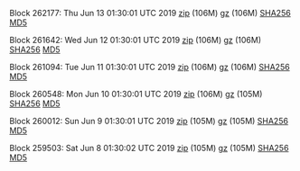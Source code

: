 Block 262177: Thu Jun 13 01:30:01 UTC 2019 [zip](https://files.01coin.io/mainnet/2019-06-13/bootstrap.dat.zip) (106M) [gz](https://files.01coin.io/mainnet/2019-06-13/bootstrap.dat.tar.gz) (106M) [SHA256](https://files.01coin.io/mainnet/2019-06-13/sha256.txt) [MD5](https://files.01coin.io/mainnet/2019-06-13/md5.txt)

Block 261642: Wed Jun 12 01:30:01 UTC 2019 [zip](https://files.01coin.io/mainnet/2019-06-12/bootstrap.dat.zip) (106M) [gz](https://files.01coin.io/mainnet/2019-06-12/bootstrap.dat.tar.gz) (106M) [SHA256](https://files.01coin.io/mainnet/2019-06-12/sha256.txt) [MD5](https://files.01coin.io/mainnet/2019-06-12/md5.txt)

Block 261094: Tue Jun 11 01:30:01 UTC 2019 [zip](https://files.01coin.io/mainnet/2019-06-11/bootstrap.dat.zip) (106M) [gz](https://files.01coin.io/mainnet/2019-06-11/bootstrap.dat.tar.gz) (106M) [SHA256](https://files.01coin.io/mainnet/2019-06-11/sha256.txt) [MD5](https://files.01coin.io/mainnet/2019-06-11/md5.txt)

Block 260548: Mon Jun 10 01:30:01 UTC 2019 [zip](https://files.01coin.io/mainnet/2019-06-10/bootstrap.dat.zip) (106M) [gz](https://files.01coin.io/mainnet/2019-06-10/bootstrap.dat.tar.gz) (105M) [SHA256](https://files.01coin.io/mainnet/2019-06-10/sha256.txt) [MD5](https://files.01coin.io/mainnet/2019-06-10/md5.txt)

Block 260012: Sun Jun  9 01:30:01 UTC 2019 [zip](https://files.01coin.io/mainnet/2019-06-09/bootstrap.dat.zip) (105M) [gz](https://files.01coin.io/mainnet/2019-06-09/bootstrap.dat.tar.gz) (105M) [SHA256](https://files.01coin.io/mainnet/2019-06-09/sha256.txt) [MD5](https://files.01coin.io/mainnet/2019-06-09/md5.txt)

Block 259503: Sat Jun  8 01:30:02 UTC 2019 [zip](https://files.01coin.io/mainnet/2019-06-08/bootstrap.dat.zip) (105M) [gz](https://files.01coin.io/mainnet/2019-06-08/bootstrap.dat.tar.gz) (105M) [SHA256](https://files.01coin.io/mainnet/2019-06-08/sha256.txt) [MD5](https://files.01coin.io/mainnet/2019-06-08/md5.txt)
